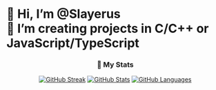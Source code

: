# 👋 Hi, I’m @Slayerus <br> 👀 I’m creating projects in C/C++ or JavaScript/TypeScript


<div align="center">

  ### 🔖 My Stats


  
[![GitHub Streak](https://github-readme-streak-stats.herokuapp.com?user=Slayerus&theme=material-palenight&hide_border=true)](https://git.io/streak-stats)
[![GitHub Stats](https://github-readme-stats.vercel.app/api?username=Slayerus&show_icons=true&hide_border=true&theme=material-palenight&count_private=true)](https://github.com/anuraghazra/github-readme-stats)
[![GitHub Languages](https://github-readme-stats.vercel.app/api/top-langs/?&username=Slayerus&layout=compact&hide_border=true&langs_count=8&theme=material-palenight)](https://github.com/anuraghazra/github-readme-stats)

</div>
